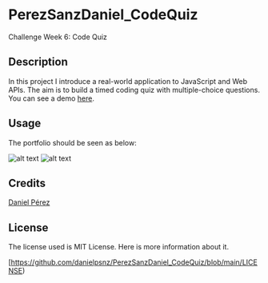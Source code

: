 # PerezSanzDaniel_CodeQuiz

Challenge Week 6: Code Quiz

## Description 

In this project I introduce a real-world application to JavaScript and Web APIs. The aim is to build a timed coding quiz with multiple-choice questions. You can see a demo [here](https://danielpsnz.github.io/PerezSanzDaniel_CodeQuiz/).

## Usage 

The portfolio should be seen as below: 

![alt text](./forecast.png)
![alt text](./weather.png)


## Credits

[Daniel Pérez](https://github.com/danielpsnz)


## License

The license used is MIT License. Here is more information about it. 

[https://github.com/danielpsnz/PerezSanzDaniel_CodeQuiz/blob/main/LICENSE)
